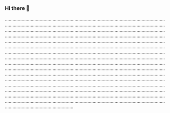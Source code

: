### Hi there 👋

.....................................................................................................................................................................................................................................................................................................................................................................................................................................................................................................................................................................................................................................................................................................................................................................................................................................................................................................................................................................................................................................................................................................................................................................................................................................................................................................................................................................................................................................................................................................................................................................................................................................................................................................................................................................................................................................................................................................................................................................................................................................................................................................................